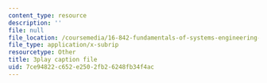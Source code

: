```yaml
---
content_type: resource
description: ''
file: null
file_location: /coursemedia/16-842-fundamentals-of-systems-engineering-fall-2015/7ce94822c652e2502fb26248fb34f4ac_-63JXElqPaY.srt
file_type: application/x-subrip
resourcetype: Other
title: 3play caption file
uid: 7ce94822-c652-e250-2fb2-6248fb34f4ac
---
```


